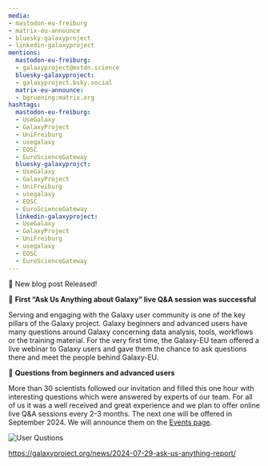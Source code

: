 ```yaml
---
media:
- mastodon-eu-freiburg
- matrix-eu-announce
- bluesky-galaxyproject
- linkedin-galaxyproject
mentions:
  mastodon-eu-freiburg:
  - galaxyproject@mstdn.science
  bluesky-galaxyproject:
  - galaxyproject.bsky.social
  matrix-eu-announce:
  - bgruening:matrix.org
hashtags:
  mastodon-eu-freiburg:
  - UseGalaxy
  - GalaxyProject
  - UniFreiburg
  - usegalaxy
  - EOSC
  - EuroScienceGateway
  bluesky-galaxyprojct:
  - UseGalaxy
  - GalaxyProject
  - UniFreiburg
  - usegalaxy
  - EOSC
  - EuroScienceGateway
  linkedin-galaxyproject:
  - UseGalaxy
  - GalaxyProject
  - UniFreiburg
  - usegalaxy
  - EOSC
  - EuroScienceGateway
---
```

📝 New blog post Released!

🚀 **First “Ask Us Anything about Galaxy” live Q\&A session was successful**


Serving and engaging with the Galaxy user community is one of the key pillars of the Galaxy project. Galaxy beginners and advanced users have many questions around Galaxy concerning data analysis, tools, workflows or the training material. For the very first time, the Galaxy\-EU team offered a live webinar to Galaxy users and gave them the chance to ask questions there and meet the people behind Galaxy\-EU.


🌟 **Questions from beginners and advanced users**


More than 30 scientists followed our invitation and filled this one hour with interesting questions which were answered by experts of our team. For all of us it was a well received and great experience and we plan to offer online live Q\&A sessions every 2\-3 months. The next one will be offered in September 2024\. We will announce them on the [Events page](https://galaxyproject.org/events).


![User Qustions](https://galaxyproject.org/news/2024-07-29-ask-us-anything-report/questions_1.png)

https://galaxyproject.org/news/2024-07-29-ask-us-anything-report/
